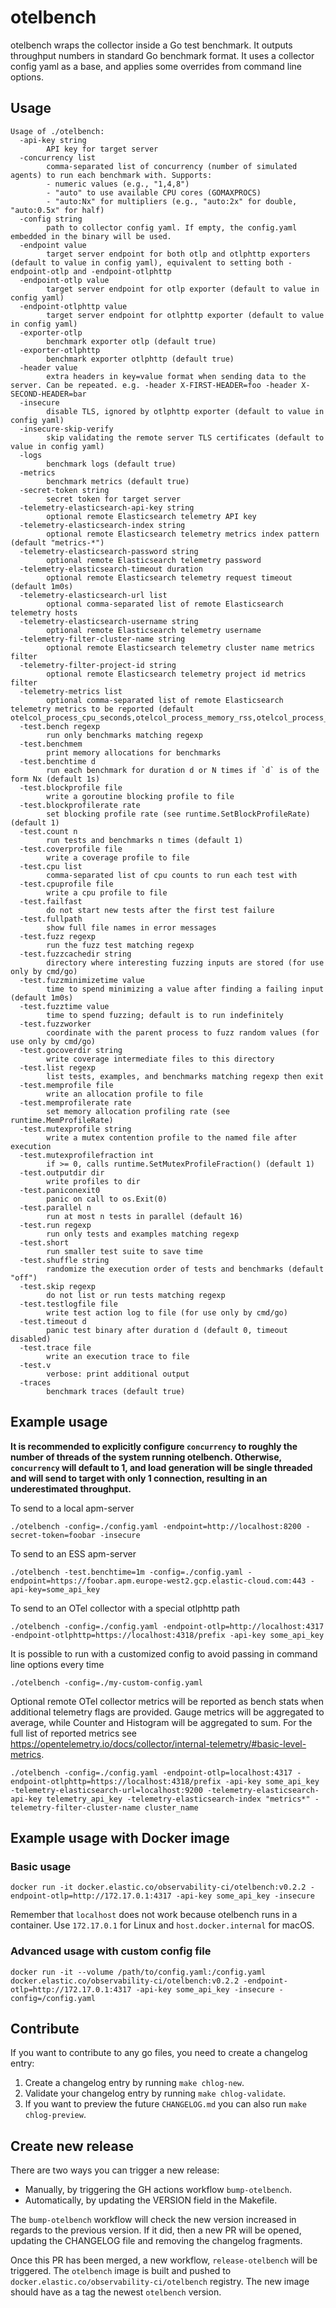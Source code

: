 # otelbench

otelbench wraps the collector inside a Go test benchmark. It outputs throughput numbers in standard Go benchmark format. It uses a collector config yaml as a base, and applies some overrides from command line options.

## Usage

```
Usage of ./otelbench:
  -api-key string
        API key for target server
  -concurrency list
        comma-separated list of concurrency (number of simulated agents) to run each benchmark with. Supports:
        - numeric values (e.g., "1,4,8")
        - "auto" to use available CPU cores (GOMAXPROCS)
        - "auto:Nx" for multipliers (e.g., "auto:2x" for double, "auto:0.5x" for half)
  -config string
        path to collector config yaml. If empty, the config.yaml embedded in the binary will be used.
  -endpoint value
        target server endpoint for both otlp and otlphttp exporters (default to value in config yaml), equivalent to setting both -endpoint-otlp and -endpoint-otlphttp
  -endpoint-otlp value
        target server endpoint for otlp exporter (default to value in config yaml)
  -endpoint-otlphttp value
        target server endpoint for otlphttp exporter (default to value in config yaml)
  -exporter-otlp
        benchmark exporter otlp (default true)
  -exporter-otlphttp
        benchmark exporter otlphttp (default true)
  -header value
        extra headers in key=value format when sending data to the server. Can be repeated. e.g. -header X-FIRST-HEADER=foo -header X-SECOND-HEADER=bar
  -insecure
        disable TLS, ignored by otlphttp exporter (default to value in config yaml)
  -insecure-skip-verify
        skip validating the remote server TLS certificates (default to value in config yaml)
  -logs
        benchmark logs (default true)
  -metrics
        benchmark metrics (default true)
  -secret-token string
        secret token for target server
  -telemetry-elasticsearch-api-key string
        optional remote Elasticsearch telemetry API key
  -telemetry-elasticsearch-index string
        optional remote Elasticsearch telemetry metrics index pattern (default "metrics-*")
  -telemetry-elasticsearch-password string
        optional remote Elasticsearch telemetry password
  -telemetry-elasticsearch-timeout duration
        optional remote Elasticsearch telemetry request timeout (default 1m0s)
  -telemetry-elasticsearch-url list
        optional comma-separated list of remote Elasticsearch telemetry hosts
  -telemetry-elasticsearch-username string
        optional remote Elasticsearch telemetry username
  -telemetry-filter-cluster-name string
        optional remote Elasticsearch telemetry cluster name metrics filter
  -telemetry-filter-project-id string
        optional remote Elasticsearch telemetry project id metrics filter
  -telemetry-metrics list
        optional comma-separated list of remote Elasticsearch telemetry metrics to be reported (default otelcol_process_cpu_seconds,otelcol_process_memory_rss,otelcol_process_runtime_total_alloc_bytes,otelcol_process_runtime_total_sys_memory_bytes,otelcol_process_uptime)
  -test.bench regexp
        run only benchmarks matching regexp
  -test.benchmem
        print memory allocations for benchmarks
  -test.benchtime d
        run each benchmark for duration d or N times if `d` is of the form Nx (default 1s)
  -test.blockprofile file
        write a goroutine blocking profile to file
  -test.blockprofilerate rate
        set blocking profile rate (see runtime.SetBlockProfileRate) (default 1)
  -test.count n
        run tests and benchmarks n times (default 1)
  -test.coverprofile file
        write a coverage profile to file
  -test.cpu list
        comma-separated list of cpu counts to run each test with
  -test.cpuprofile file
        write a cpu profile to file
  -test.failfast
        do not start new tests after the first test failure
  -test.fullpath
        show full file names in error messages
  -test.fuzz regexp
        run the fuzz test matching regexp
  -test.fuzzcachedir string
        directory where interesting fuzzing inputs are stored (for use only by cmd/go)
  -test.fuzzminimizetime value
        time to spend minimizing a value after finding a failing input (default 1m0s)
  -test.fuzztime value
        time to spend fuzzing; default is to run indefinitely
  -test.fuzzworker
        coordinate with the parent process to fuzz random values (for use only by cmd/go)
  -test.gocoverdir string
        write coverage intermediate files to this directory
  -test.list regexp
        list tests, examples, and benchmarks matching regexp then exit
  -test.memprofile file
        write an allocation profile to file
  -test.memprofilerate rate
        set memory allocation profiling rate (see runtime.MemProfileRate)
  -test.mutexprofile string
        write a mutex contention profile to the named file after execution
  -test.mutexprofilefraction int
        if >= 0, calls runtime.SetMutexProfileFraction() (default 1)
  -test.outputdir dir
        write profiles to dir
  -test.paniconexit0
        panic on call to os.Exit(0)
  -test.parallel n
        run at most n tests in parallel (default 16)
  -test.run regexp
        run only tests and examples matching regexp
  -test.short
        run smaller test suite to save time
  -test.shuffle string
        randomize the execution order of tests and benchmarks (default "off")
  -test.skip regexp
        do not list or run tests matching regexp
  -test.testlogfile file
        write test action log to file (for use only by cmd/go)
  -test.timeout d
        panic test binary after duration d (default 0, timeout disabled)
  -test.trace file
        write an execution trace to file
  -test.v
        verbose: print additional output
  -traces
        benchmark traces (default true)
```

## Example usage

**It is recommended to explicitly configure `concurrency` to roughly the number of threads of the system running otelbench. Otherwise, `concurrency` will default to 1, and load generation will be single threaded and will send to target with only 1 connection, resulting in an underestimated throughput.**

To send to a local apm-server

```shell
./otelbench -config=./config.yaml -endpoint=http://localhost:8200 -secret-token=foobar -insecure
```

To send to an ESS apm-server

```shell
./otelbench -test.benchtime=1m -config=./config.yaml -endpoint=https://foobar.apm.europe-west2.gcp.elastic-cloud.com:443 -api-key=some_api_key
```

To send to an OTel collector with a special otlphttp path

```shell
./otelbench -config=./config.yaml -endpoint-otlp=http://localhost:4317 -endpoint-otlphttp=https://localhost:4318/prefix -api-key some_api_key
```

It is possible to run with a customized config to avoid passing in command line options every time

```shell
./otelbench -config=./my-custom-config.yaml
```

Optional remote OTel collector metrics will be reported as bench stats when additional telemetry flags are provided.
Gauge metrics will be aggregated to average, while Counter and Histogram will be aggregated to sum.
For the full list of reported metrics see https://opentelemetry.io/docs/collector/internal-telemetry/#basic-level-metrics.

```shell
./otelbench -config=./config.yaml -endpoint-otlp=localhost:4317 -endpoint-otlphttp=https://localhost:4318/prefix -api-key some_api_key -telemetry-elasticsearch-url=localhost:9200 -telemetry-elasticsearch-api-key telemetry_api_key -telemetry-elasticsearch-index "metrics*" -telemetry-filter-cluster-name cluster_name
```

## Example usage with Docker image

### Basic usage

```shell
docker run -it docker.elastic.co/observability-ci/otelbench:v0.2.2 -endpoint-otlp=http://172.17.0.1:4317 -api-key some_api_key -insecure
```

Remember that `localhost` does not work because otelbench runs in a container. Use `172.17.0.1` for Linux and `host.docker.internal` for macOS.

### Advanced usage with custom config file

```shell
docker run -it --volume /path/to/config.yaml:/config.yaml docker.elastic.co/observability-ci/otelbench:v0.2.2 -endpoint-otlp=http://172.17.0.1:4317 -api-key some_api_key -insecure -config=/config.yaml
```

## Contribute

If you want to contribute to any go files, you need to create a changelog entry:

1. Create a changelog entry by running `make chlog-new`.
2. Validate your changelog entry by running `make chlog-validate`.
3. If you want to preview the future `CHANGELOG.md` you can also run `make chlog-preview`.

## Create new release

There are two ways you can trigger a new release:

- Manually, by triggering the GH actions workflow `bump-otelbench`.
- Automatically, by updating the VERSION field in the Makefile.

The `bump-otelbench` workflow will check the new version increased in regards to the previous version.
If it did, then a new PR will be opened, updating the CHANGELOG file and removing
the changelog fragments.

Once this PR has been merged, a new workflow, `release-otelbench` will be triggered. The `otelbench` image
is built and pushed to `docker.elastic.co/observability-ci/otelbench` registry. The new image should have
as a tag the newest `otelbench` version.
